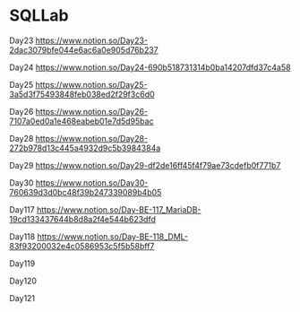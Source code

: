 # SQLLab
 
Day23 https://www.notion.so/Day23-2dac3079bfe044e6ac6a0e905d76b237

Day24  https://www.notion.so/Day24-690b518731314b0ba14207dfd37c4a58

Day25 https://www.notion.so/Day25-3a5d3f75493848feb038ed2f29f3c6d0

Day26 https://www.notion.so/Day26-7107a0ed0a1e468eabeb01e7d5d95bac

Day28 https://www.notion.so/Day28-272b978d13c445a4932d9c5b3984384a

Day29 https://www.notion.so/Day29-df2de16ff45f4f79ae73cdefb0f771b7

Day30 https://www.notion.so/Day30-760639d3d0bc48f39b247339089b4b05

Day117 https://www.notion.so/Day-BE-117_MariaDB-19cd133437644b8d8a2f4e544b623dfd

Day118 https://www.notion.so/Day-BE-118_DML-83f93200032e4c0586953c5f5b58bff7

Day119

Day120

Day121
